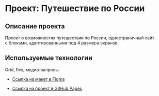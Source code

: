 # Проект: Путешествие по России

## Описание проекта
Проект о возможностях путешествия по России, одностраничный сайт с блоками, адаптированными под 4 размера экранов. 

## Используемые технологии
Grid, flex, медиа-запросы. 

* [Ссылка на макет в Figma](https://www.figma.com/file/5S2WSbEFL6awjVWJ0NWL8Q/Sprint-3_-Russia-_-desktop-mobile?node-id=28503%3A0)

* [Ссылка на проект в GitHub Pages](https://iartseva.github.io/russian-travel/index.html)